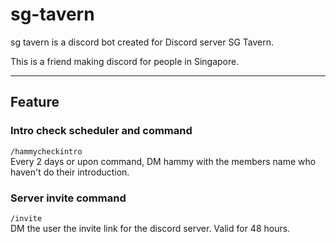 # sg-tavern

sg tavern is a discord bot created for Discord server SG Tavern.

This is a friend making discord for people in Singapore.

---

## Feature
### Intro check scheduler and command
`/hammycheckintro` <br>
Every 2 days or upon command, DM hammy with the members name who haven't do their introduction.

### Server invite command
`/invite` <br>
DM the user the invite link for the discord server. Valid for 48 hours.